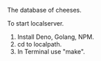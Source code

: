 The database of cheeses.

To start localserver.
1. Install Deno, Golang, NPM.
2. cd to localpath.
3. In Terminal use "make".
